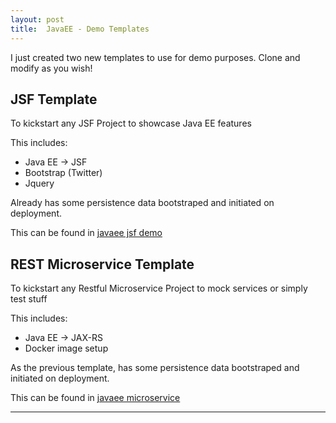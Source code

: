 ```yaml
---
layout: post
title:  JavaEE - Demo Templates
---
```


I just created two new templates to use for demo purposes.
Clone and modify as you wish!

## JSF Template

To kickstart any JSF Project to showcase Java EE features

This includes:

+ Java EE -> JSF
+ Bootstrap (Twitter)
+ Jquery

Already has some persistence data bootstraped and initiated on deployment.

This can be found in [javaee jsf demo](https://github.com/mbarralo/javaee-jsf-demo)

## REST Microservice Template

To kickstart any Restful Microservice Project to mock services or simply test stuff

This includes:

+ Java EE -> JAX-RS
+ Docker image setup

As the previous template, has some persistence data bootstraped and initiated on deployment.

This can be found in [javaee microservice](https://github.com/mbarralo/javaee-microservice)

****
